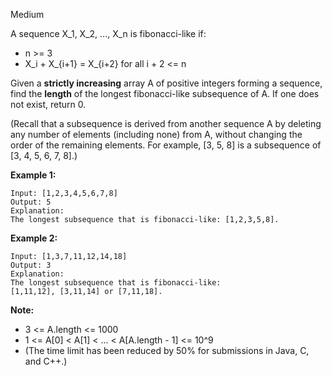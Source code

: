 Medium

A sequence X_1, X_2, ..., X_n is fibonacci-like if:

- n >= 3
- X_i + X_{i+1} = X_{i+2} for all i + 2 <= n

Given a **strictly increasing** array A of positive integers forming a sequence, find the **length** of the longest fibonacci-like subsequence of A.  If one does not exist, return 0.

(Recall that a subsequence is derived from another sequence A by deleting any number of elements (including none) from A, without changing the order of the remaining elements.  For example, [3, 5, 8] is a subsequence of [3, 4, 5, 6, 7, 8].)

 

**Example 1:**
```
Input: [1,2,3,4,5,6,7,8]
Output: 5
Explanation:
The longest subsequence that is fibonacci-like: [1,2,3,5,8].
```
**Example 2:**
```
Input: [1,3,7,11,12,14,18]
Output: 3
Explanation:
The longest subsequence that is fibonacci-like:
[1,11,12], [3,11,14] or [7,11,18].
```

**Note:**

- 3 <= A.length <= 1000
- 1 <= A[0] < A[1] < ... < A[A.length - 1] <= 10^9
- (The time limit has been reduced by 50% for submissions in Java, C, and C++.)
